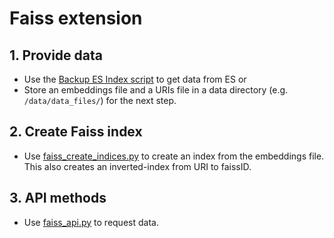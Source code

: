 # Faiss extension

## 1. Provide data

- Use the [Backup ES Index script](../scripts/backup-es-index.py) to get data from ES or
- Store an embeddings file and a URIs file in a data directory (e.g. `/data/data_files/`) for the next step.

## 2. Create Faiss index

- Use [faiss_create_indices.py](faiss_create_indices.py) to create an index from the embeddings file.
This also creates an inverted-index from URI to faissID.

## 3. API methods

- Use [faiss_api.py](faiss_api.py) to request data.
